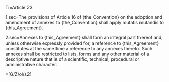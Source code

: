 Ti=Article 23

1.sec=The provisions of Article 16 of {the_Convention} on the adoption and amendment of annexes to {the_Convention} shall apply mutatis mutandis to {this_Agreement}.

2.sec=Annexes to {this_Agreement} shall form an integral part thereof and, unless otherwise expressly provided for, a reference to {this_Agreement} constitutes at the same time a reference to any annexes thereto. Such annexes shall be restricted to lists, forms and any other material of a descriptive nature that is of a scientific, technical, procedural or administrative character.

=[G/Z/ol/s2]

